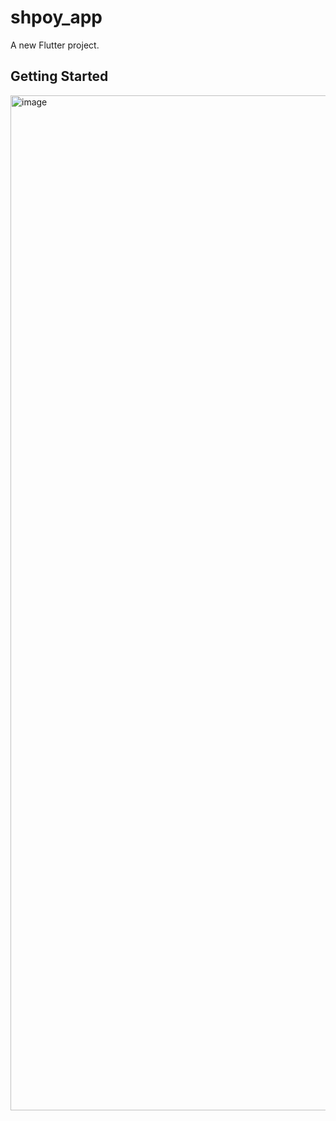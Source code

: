 # shpoy_app

A new Flutter project.

## Getting Started
<img width="750" height="1624" alt="image" src="https://github.com/user-attachments/assets/8a9d49f9-795a-4972-a9fa-29b59bb76f98" />

